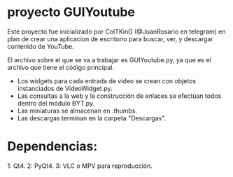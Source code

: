 # proyecto GUIYoutube

Este proyecto fue inicializado por ColTKinG (@JuanRosario en telegram) en plan de crear
una aplicacion de escritorio para buscar, ver, y descargar contenido de YouTube.

El archivo sobre el que se va a trabajar es GUIYoutube.py, ya que es el archivo que
tiene el código principal.

- Los widgets para cada entrada de video se crean con objetos instanciados de VideoWidget.py.
- Las consultas a la web y la construcción de enlaces se efectúan todos dentro del módulo BYT.py.
- Las miniaturas se almacenan en .thumbs.
- Las descargas terminan en la carpeta "Descargas".

# Dependencias:

1: Qt4. 2: PyQt4. 3: VLC o MPV para reproducción.